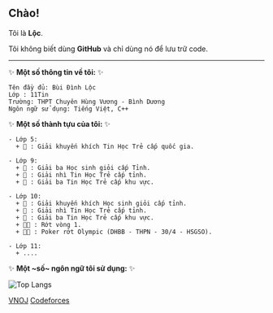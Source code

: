 ## Chào!

Tôi là **Lộc**.

Tôi không biết dùng **GitHub** và chỉ dùng nó để lưu trữ code.

---

 ✨ **Một số thông tin về tôi:** ✨
```
Tên đầy đủ: Bùi Đình Lộc
Lớp : 11Tin
Trường: THPT Chuyên Hùng Vương - Bình Dương
Ngôn ngữ sử dụng: Tiếng Việt, C++
```

 ✨ **Một số thành tựu của tôi:** ✨

```
- Lớp 5:
  + 🏅 : Giải khuyến khích Tin Học Trẻ cấp quốc gia.

- Lớp 9:
  + 🥉 : Giải ba Học sinh giỏi cấp Tỉnh.
  + 🥈 : Giải nhì Tin Học Trẻ cấp tỉnh.
  + 🥉 : Giải ba Tin Học Trẻ cấp khu vực.

- Lớp 10:
  + 🏅 : Giải khuyến khích Học sinh giỏi cấp tỉnh.
  + 🥈 : Giải nhì Tin Học Trẻ cấp tỉnh.
  + 🥉 : Giải ba Tin Học Trẻ cấp khu vực.
  + ✋🏻 : Rớt vòng 1.
  + ✋🏻 : Poker rớt Olympic (DHBB - THPN - 30/4 - HSGSO).

- Lớp 11:
  + ....
 ```

 ✨ **Một ~số~ ngôn ngữ tôi sử dụng:** ✨
 
![Top Langs](https://github-readme-stats.vercel.app/api/top-langs/?username=TgX-2&exclude_repo=github-readme-stats,anuraghazra.github.io)


[VNOJ](https://oj.vnoi.info/user/%E1%85%A0%E1%85%A0%E1%85%A0)
[Codeforces](https://codeforces.com/profile/0f1738)

<!--
**TgX-2/TgX-2** is a ✨ _special_ ✨ repository because its `README.md` (this file) appears on your GitHub profile.

Here are some ideas to get you started:

- 🔭 I’m currently working on ...
- 🌱 I’m currently learning ...
- 👯 I’m looking to collaborate on ...
- 🤔 I’m looking for help with ...
- 💬 Ask me about ...
- 📫 How to reach me: ...
- 😄 Pronouns: ...
- ⚡ Fun fact: ...
-->

